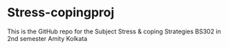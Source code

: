 # Stress-copingproj
This is the GitHub repo for the Subject Stress &amp; coping Strategies BS302 in 2nd semester Amity Kolkata
